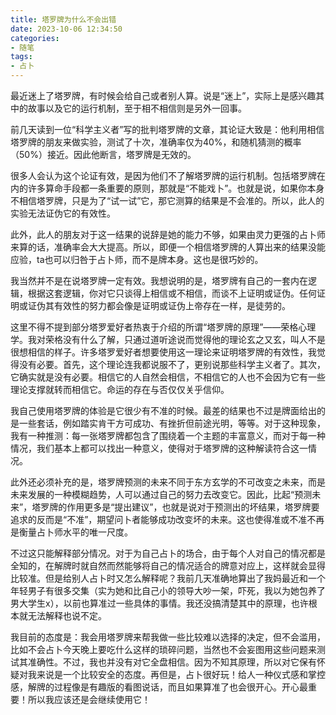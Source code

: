 ```yaml
---
title: 塔罗牌为什么不会出错
date: 2023-10-06 12:34:50
categories: 
- 随笔
tags: 
- 占卜
---
```

最近迷上了塔罗牌，有时候会给自己或者别人算。说是“迷上”，实际上是感兴趣其中的故事以及它的运行机制，至于相不相信则是另外一回事。

前几天读到一位“科学主义者”写的批判塔罗牌的文章，其论证大致是：他利用相信塔罗牌的朋友来做实验，测试了十次，准确率仅为40%，和随机猜测的概率（50%）接近。因此他断言，塔罗牌是无效的。

很多人会认为这个论证有效，是因为他们不了解塔罗牌的运行机制。包括塔罗牌在内的许多算命手段都一条重要的原则，那就是“不能戏卜”。也就是说，如果你本身不相信塔罗牌，只是为了“试一试”它，那它测算的结果是不会准的。所以，此人的实验无法证伪它的有效性。

此外，此人的朋友对于这一结果的说辞是她的能力不够，如果由灵力更强的占卜师来算的话，准确率会大大提高。所以，即便一个相信塔罗牌的人算出来的结果没能应验，ta也可以归咎于占卜师，而不是牌本身。这也是很巧妙的。

我当然并不是在说塔罗牌一定有效。我想说明的是，塔罗牌有自己的一套内在逻辑，根据这套逻辑，你对它只谈得上相信或不相信，而谈不上证明或证伪。任何证明或证伪其有效性的努力都会像是证明或证伪上帝存在一样，是徒劳的。

这里不得不提到部分塔罗爱好者热衷于介绍的所谓“塔罗牌的原理”——荣格心理学。我对荣格没有什么了解，只通过道听途说而觉得他的理论玄之又玄，叫人不是很想相信的样子。许多塔罗爱好者想要使用这一理论来证明塔罗牌的有效性，我觉得没有必要。首先，这个理论连我都说服不了，更别说那些科学主义者了。其次，它确实就是没有必要。相信它的人自然会相信，不相信它的人也不会因为它有一些理论支撑就转而相信它。命运的存在与否仅仅关乎信仰。

我自己使用塔罗牌的体验是它很少有不准的时候。最差的结果也不过是牌面给出的是一些套话，例如踏实肯干方可成功、有挫折但前途光明，等等。对于这种现象，我有一种推测：每一张塔罗牌都包含了围绕着一个主题的丰富意义，而对于每一种情况，我们基本上都可以找出一种意义，使得对于塔罗牌的这种解读符合这一情况。

此外还必须补充的是，塔罗牌预测的未来不同于东方玄学的不可改变之未来，而是未来发展的一种模糊趋势，人可以通过自己的努力去改变它。因此，比起“预测未来”，塔罗牌的作用更多是“提出建议”，也就是说对于预测出的坏结果，塔罗牌要追求的反而是“不准”，期望问卜者能够成功改变坏的未来。这也使得准或不准不再是衡量占卜师水平的唯一尺度。

不过这只能解释部分情况。对于为自己占卜的场合，由于每个人对自己的情况都是全知的，在解牌时就自然而然能够将自己的情况适合的牌意对应上，这样就会显得比较准。但是给别人占卜时又怎么解释呢？我前几天准确地算出了我妈最近和一个年轻男子有很多交集（实为她和比自己小的领导大吵一架，吓死，我以为她包养了男大学生x），以前也算准过一些具体的事情。我还没搞清楚其中的原理，也许根本就无法解释也说不定。

我目前的态度是：我会用塔罗牌来帮我做一些比较难以选择的决定，但不会滥用，比如不会占卜今天晚上要吃什么这样的琐碎问题，当然也不会妄图用这些问题来测试其准确性。不过，我也并没有对它全盘相信。因为不知其原理，所以对它保有怀疑对我来说是一个比较安全的态度。再但是，占卜很好玩！给人一种仪式感和掌控感，解牌的过程像是有趣版的看图说话，而且如果算准了也会很开心。开心最重要！所以我应该还是会继续使用它！

